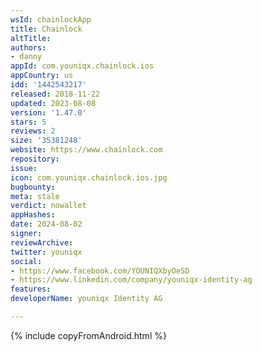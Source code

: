 ```yaml
---
wsId: chainlockApp
title: Chainlock
altTitle: 
authors:
- danny
appId: com.youniqx.chainlock.ios
appCountry: us
idd: '1442543217'
released: 2018-11-22
updated: 2023-08-08
version: '1.47.0'
stars: 5
reviews: 2
size: '35381248'
website: https://www.chainlock.com
repository: 
issue: 
icon: com.youniqx.chainlock.ios.jpg
bugbounty: 
meta: stale
verdict: nowallet
appHashes: 
date: 2024-08-02
signer: 
reviewArchive: 
twitter: youniqx
social:
- https://www.facebook.com/YOUNIQXbyOeSD
- https://www.linkedin.com/company/youniqx-identity-ag
features: 
developerName: youniqx Identity AG

---
```


{% include copyFromAndroid.html %}
